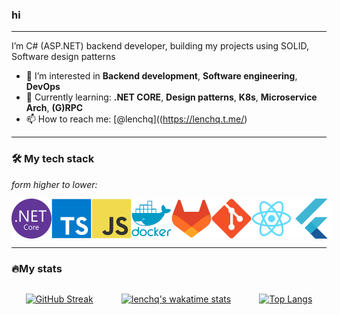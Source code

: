 ### hi

----

I’m C# (ASP.NET) backend developer, building my projects using SOLID, Software design patterns
- 👀 I’m interested in **Backend development**, **Software engineering**, **DevOps**
- 🌱 Currently learning: **.NET CORE**, **Design patterns**, **K8s**, **Microservice Arch**, **(G)RPC**
- 📫 How to reach me: [@lenchq]((https://lenchq.t.me/)

----

### 🛠 My tech stack
*form higher to lower:*
<div style="display:flex; flex-direction:row; justify-content:space-around; width:100%;">
<img alt=".NET" title=".NET" src="https://raw.githubusercontent.com/devicons/devicon/master/icons/dotnetcore/dotnetcore-original.svg" width="64"/>
<img alt="Typescript" title="Typescipt" src="https://raw.githubusercontent.com/devicons/devicon/master/icons/typescript/typescript-original.svg" width="64" />
<img alt="Javascript" title="Javascript" src="https://raw.githubusercontent.com/devicons/devicon/master/icons/javascript/javascript-original.svg" width="64" />
<img alt="Docker" title="Docker" src="https://raw.githubusercontent.com/devicons/devicon/master/icons/docker/docker-plain-wordmark.svg" width="64" />
<img alt="DevOps" title="DevOps" src="https://raw.githubusercontent.com/devicons/devicon/master/icons/gitlab/gitlab-original.svg" width="64" />
<img alt="Git"" title="Git" src="https://raw.githubusercontent.com/devicons/devicon/master/icons/git/git-plain.svg" width="64" />
<img alt="React" title="React" src="https://raw.githubusercontent.com/devicons/devicon/master/icons/react/react-original.svg" width="64" />
<img alt="Flutter" title="Flutter" src="https://raw.githubusercontent.com/devicons/devicon/master/icons/flutter/flutter-original.svg" width="64" />
<!-- <img alt="Unity" title="Unity" src="https://raw.githubusercontent.com/devicons/devicon/master/icons/unity/unity-original.svg" width="64" /> -->
</div>

-----

### 🔥My stats

<div style="display:flex; flex-direction:row; justify-content:space-around; width:100%;">

[![GitHub Streak](https://streak-stats.demolab.com?user=lenchq&theme=gruvbox&border_radius=5.2&locale=ru)](https://git.io/streak-stats)

<!--[![Lenchq Stats](https://github-readme-stats.vercel.app/api?username=lenchq&hide=issues&count_private=true&show_icons=true&theme=gruvbox)](https://github.com/anuraghazra/github-readme-stats)-->
[![lenchq's wakatime stats](https://github-readme-stats.vercel.app/api/wakatime?username=lenchq)](https://github.com/anuraghazra/github-readme-stats)
  
[![Top Langs](https://github-readme-stats.vercel.app/api/top-langs/?username=lenchq&layout=compact&theme=gruvbox&langs_count=7)](https://github.com/anuraghazra/github-readme-stats)
  
  </div>
